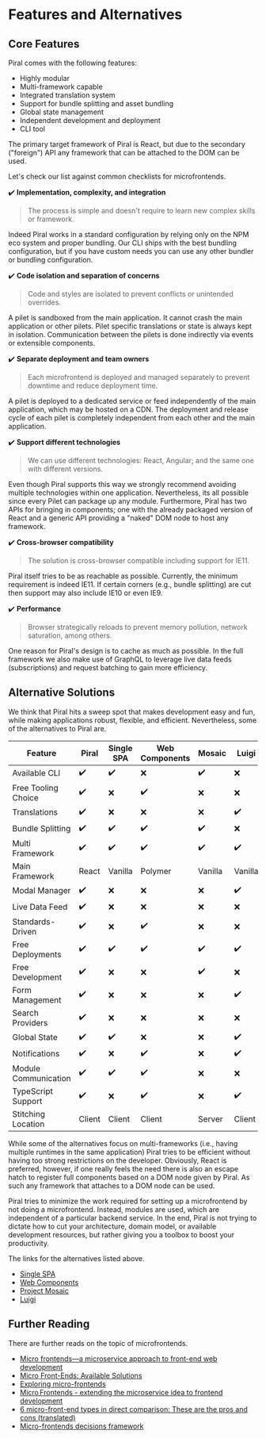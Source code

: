 # Features and Alternatives

## Core Features

Piral comes with the following features:

- Highly modular
- Multi-framework capable
- Integrated translation system
- Support for bundle splitting and asset bundling
- Global state management
- Independent development and deployment
- CLI tool

The primary target framework of Piral is React, but due to the secondary ("foreign") API any framework that can be attached to the DOM can be used.

Let's check our list against common checklists for microfrontends.

✔️ **Implementation, complexity, and integration**

> The process is simple and doesn't require to learn new complex skills or framework.

Indeed Piral works in a standard configuration by relying only on the NPM eco system and proper bundling. Our CLI ships with the best bundling configuration, but if you have custom needs you can use any other bundler or bundling configuration.

✔️ **Code isolation and separation of concerns**

> Code and styles are isolated to prevent conflicts or unintended overrides.

A pilet is sandboxed from the main application. It cannot crash the main application or other pilets. Pilet specific translations or state is always kept in isolation. Communication between the pilets is done indirectly via events or extensible components.

✔️ **Separate deployment and team owners**

> Each microfrontend is deployed and managed separately to prevent downtime and reduce deployment time.

A pilet is deployed to a dedicated service or feed independently of the main application, which may be hosted on a CDN. The deployment and release cycle of each pilet is completely independent from each other and the main application.

✔️ **Support different technologies**

> We can use different technologies: React, Angular; and the same one with different versions.

Even though Piral supports this way we strongly recommend avoiding multiple technologies within one application. Nevertheless, its all possible since every Pilet can package up any module. Furthermore, Piral has two APIs for bringing in components; one with the already packaged version of React and a generic API providing a "naked" DOM node to host any framework.

✔️ **Cross-browser compatibility**

> The solution is cross-browser compatible including support for IE11.

Piral itself tries to be as reachable as possible. Currently, the minimum requirement is indeed IE11. If certain corners (e.g., bundle splitting) are cut then support may also include IE10 or even IE9.

✔️ **Performance**

> Browser strategically reloads to prevent memory pollution, network saturation, among others.

One reason for Piral's design is to cache as much as possible. In the full framework we also make use of GraphQL to leverage live data feeds (subscriptions) and request batching to gain more efficiency.

## Alternative Solutions

We think that Piral hits a sweep spot that makes development easy and fun, while making applications robust, flexible, and efficient. Nevertheless, some of the alternatives to Piral are.

| Feature              | Piral  | Single SPA | Web Components | Mosaic  | Luigi   |
|----------------------|--------|------------|----------------|---------|---------|
| Available CLI        | ✔️     | ✔️         | ❌              | ✔️      | ❌       |
| Free Tooling Choice  | ✔️     | ❌          | ✔️             | ❌       | ❌       |
| Translations         | ✔️     | ❌          | ❌              | ❌       | ✔️      |
| Bundle Splitting     | ✔️     | ✔️         | ✔️             | ✔️      | ❌       |
| Multi Framework      | ✔️     | ✔️         | ✔️             | ✔️      | ✔️      |
| Main Framework       | React  | Vanilla    | Polymer        | Vanilla | Vanilla |
| Modal Manager        | ✔️     | ❌          | ❌              | ❌       | ✔️      |
| Live Data Feed       | ✔️     | ❌          | ❌              | ❌       | ❌       |
| Standards-Driven     | ✔️     | ❌          | ✔️             | ❌       | ❌       |
| Free Deployments     | ✔️     | ✔️         | ✔️             | ✔️      | ✔️      |
| Free Development     | ✔️     | ❌          | ❌              | ✔️      | ❌       |
| Form Management      | ✔️     | ❌          | ❌              | ❌       | ✔️      |
| Search Providers     | ✔️     | ❌          | ❌              | ❌       | ❌       |
| Global State         | ✔️     | ✔️         | ❌              | ❌       | ✔️      |
| Notifications        | ✔️     | ❌          | ✔️             | ❌       | ✔️      |
| Module Communication | ✔️     | ✔️         | ✔️             | ❌       | ❌       |
| TypeScript Support   | ✔️     | ❌          | ✔️             | ❌       | ✔️      |
| Stitching Location   | Client | Client     | Client         | Server  | Client  |

While some of the alternatives focus on multi-frameworks (i.e., having multiple runtimes in the same application) Piral tries to be efficient without having too strong restrictions on the developer. Obviously, React is preferred, however, if one really feels the need there is also an escape hatch to register full components based on a DOM node given by Piral. As such any framework that attaches to a DOM node can be used.

Piral tries to minimize the work required for setting up a microfrontend by not doing a microfrontend. Instead, modules are used, which are independent of a particular backend service. In the end, Piral is not trying to dictate how to cut your architecture, domain model, or available development resources, but rather giving you a toolbox to boost your productivity.

The links for the alternatives listed above.

- [Single SPA](https://single-spa.js.org)
- [Web Components](https://www.webcomponents.org)
- [Project Mosaic](https://www.mosaic9.org)
- [Luigi](https://github.com/SAP/luigi)

## Further Reading

There are further reads on the topic of microfrontends.

- [Micro frontends—a microservice approach to front-end web development](https://medium.com/@tomsoderlund/micro-frontends-a-microservice-approach-to-front-end-web-development-f325ebdadc16)
- [Micro Front-Ends: Available Solutions](https://medium.embengineering.com/micro-front-ends-whats-the-best-solution-3bc31218eae4)
- [Exploring micro-frontends](https://medium.com/@benjamin.d.johnson/exploring-micro-frontends-87a120b3f71c)
- [Micro Frontends - extending the microservice idea to frontend development](https://micro-frontends.org)
- [6 micro-front-end types in direct comparison: These are the pros and cons (translated)](https://bit.ly/2K1zbu2)
- [Micro-frontends decisions framework](https://lucamezzalira.com/2019/12/22/micro-frontends-decisions-framework/)
